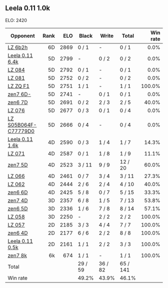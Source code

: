 ## Leela 0.11 1.0k ##

ELO: 2420

Opponent | Rank | ELO | Black | Write | Total | Win rate
---------|-----:|----:|-------|-------|-------|-------:
[LZ 6b2h](LZ%206b2h.md) | 6D | 2869 | 0 / 1 | - | 0 / 1 | 0.0%
[Leela 0.11 6.4k](Leela%200.11%206.4k.md) | 5D | 2799 | - | 0 / 2 | 0 / 2 | 0.0%
[LZ 084](LZ%20084.md) | 5D | 2792 | 0 / 1 | - | 0 / 1 | 0.0%
[LZ 081](LZ%20081.md) | 5D | 2752 | 0 / 2 | - | 0 / 2 | 0.0%
[LZ ZQ F1](LZ%20ZQ%20F1.md) | 5D | 2751 | 1 / 1 | - | 1 / 1 | 100.0%
[zen7 6D-](zen7%206D-.md) | 5D | 2741 | - | 0 / 1 | 0 / 1 | 0.0%
[zen6 7D](zen6%207D.md) | 5D | 2691 | 0 / 2 | 2 / 3 | 2 / 5 | 40.0%
[LZ 076](LZ%20076.md) | 5D | 2677 | 0 / 3 | 0 / 1 | 0 / 4 | 0.0%
[LZ S05B064F-C77779D0](LZ%20S05B064F-C77779D0.md) | 5D | 2666 | 0 / 4 | - | 0 / 4 | 0.0%
[Leela 0.11 1.6k](Leela%200.11%201.6k.md) | 4D | 2590 | 0 / 3 | 1 / 4 | 1 / 7 | 14.3%
[LZ 071](LZ%20071.md) | 4D | 2587 | 0 / 1 | 1 / 8 | 1 / 9 | 11.1%
[zen7 5D](zen7%205D.md) | 4D | 2523 | 3 / 11 | 9 / 9 | 12 / 20 | 60.0%
[LZ 066](LZ%20066.md) | 4D | 2461 | 0 / 7 | 3 / 4 | 3 / 11 | 27.3%
[LZ 062](LZ%20062.md) | 4D | 2444 | 2 / 6 | 2 / 4 | 4 / 10 | 40.0%
[zen6 6D](zen6%206D.md) | 4D | 2425 | 5 / 8 | 0 / 7 | 5 / 15 | 33.3%
[zen7 4D](zen7%204D.md) | 3D | 2357 | 6 / 8 | 1 / 5 | 7 / 13 | 53.8%
[zen6 5D](zen6%205D.md) | 3D | 2336 | 1 / 6 | 7 / 8 | 8 / 14 | 57.1%
[LZ 058](LZ%20058.md) | 3D | 2250 | - | 2 / 2 | 2 / 2 | 100.0%
[LZ 057](LZ%20057.md) | 2D | 2185 | 3 / 3 | 4 / 4 | 7 / 7 | 100.0%
[zen6 4D](zen6%204D.md) | 2D | 2177 | 6 / 6 | 2 / 2 | 8 / 8 | 100.0%
[Leela 0.11 0.5k](Leela%200.11%200.5k.md) | 2D | 2161 | 1 / 1 | 2 / 2 | 3 / 3 | 100.0%
[zen7 8k](zen7%208k.md) | 6k | 674 | 1 / 1 | - | 1 / 1 | 100.0%
Total | | | 29 / 59 | 36 / 82 | 65 / 141 | 
Win rate| | | 49.2% | 43.9% | 46.1% | 
